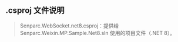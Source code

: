 ## .csproj 文件说明

> Senparc.WebSocket.net8.csproj：提供给 Senparc.Weixin.MP.Sample.Net8.sln 使用的项目文件（.NET 8）。<br>